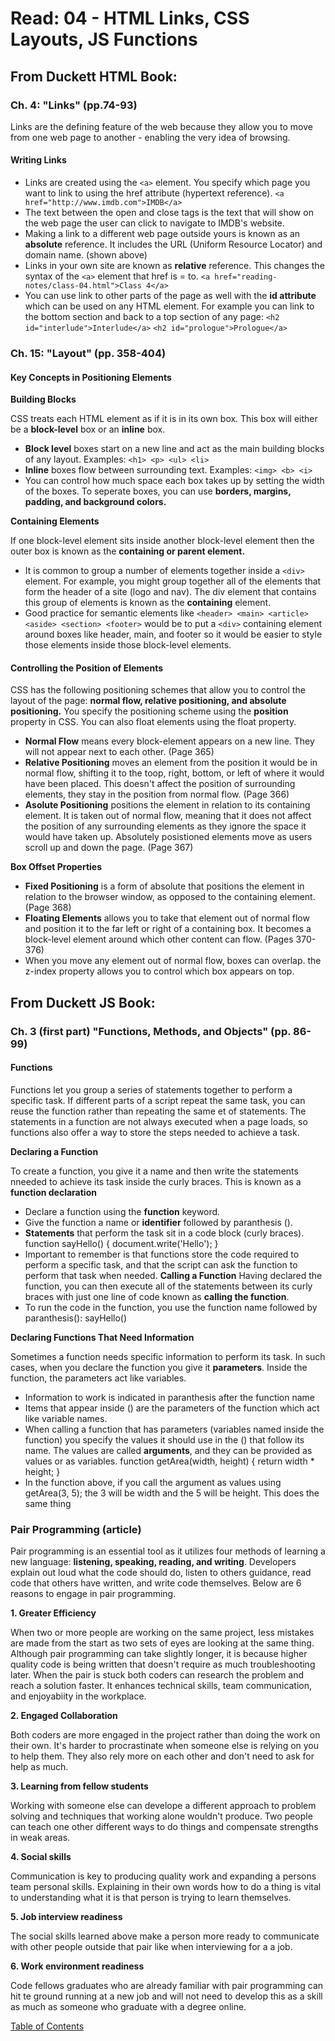 # Read: 04 - HTML Links, CSS Layouts, JS Functions

## From Duckett HTML Book:

### Ch. 4: "Links" (pp.74-93)

Links are the defining feature of the web because they allow you to move from one web page to another - enabling the very idea of browsing.

#### Writing Links

- Links are created using the ```<a>``` element. You specify which page you want to link to using the href attribute (hypertext reference). 
```<a href="http://www.imdb.com">IMDB</a>```
- The text between the open and close tags is the text that will show on the web page the user can click to navigate to IMDB's website.
- Making a link to a different web page outside yours is known as an **absolute** reference. It includes the URL (Uniform Resource Locator) and domain name. (shown above)
- Links in your own site are known as **relative** reference. This changes the syntax of the ```<a>``` element that href is = to. 
```<a href="reading-notes/class-04.html">Class 4</a>```
- You can use link to other parts of the page as well with the **id attribute** which can be used on any HTML element. For example you can link to the bottom section and back to a top section of any page:
```<h2 id="interlude">Interlude</a>```
```<h2 id="prologue">Prologue</a>```

### Ch. 15: "Layout" (pp. 358-404)

#### Key Concepts in Positioning Elements

**Building Blocks**

CSS treats each HTML element as if it is in its own box. This box will either be a **block-level** box or an **inline** box.
- **Block level** boxes start on a new line and act as the main building blocks of any layout. Examples: ```<h1> <p> <ul> <li>``` 
- **Inline** boxes flow between surrounding text. Examples: ```<img> <b> <i>```
- You can control how much space each box takes up by setting the width of the boxes. To seperate boxes, you can use **borders, margins, padding, and background colors.**

**Containing Elements**

If one block-level element sits inside another block-level element then the outer box is known as the **containing or parent element.**
- It is common to group a number of elements together inside a ```<div>``` element. For example, you might group together all of the elements that form the header of a site (logo and nav). The div element that contains this group of elements is known as the **containing** element. 
- Good practice for semantic elements like ```<header> <main> <article> <aside> <section> <footer>``` would be to put a ```<div>``` containing element around boxes like header, main, and footer so it would be easier to style those elements inside those block-level elements. 

#### Controlling the Position of Elements

CSS has the following positioning schemes that allow you to control the layout of the page: **normal flow, relative positioning, and absolute positioning.**
You specify the positioning scheme using the **position** property in CSS. You can also float elements using the float property. 

- **Normal Flow** means every block-element appears on a new line. They will not appear next to each other. (Page 365)
- **Relative Positioning** moves an element from the position it would be in normal flow, shifting it to the toop, right, bottom, or left of where it would have been placed. This doesn't affect the position of surrounding elements, they stay in the position from normal flow. (Page 366)
- **Asolute Positioning** positions the element in relation to its containing element. It is taken out of normal flow, meaning that it does not affect the position of any surrounding elements as they ignore the space it would have taken up. Absolutely posistioned elements move as users scroll up and down the page. (Page 367)

**Box Offset Properties**

- **Fixed Positioning** is a form of absolute that positions the element in relation to the browser window, as opposed to the containing element. (Page 368)
- **Floating Elements** allows you to take that element out of normal flow and position it to the far left or right of a containing box. It becomes a block-level element around which other content can flow. (Pages 370-376)
- When you move any element out of normal flow, boxes can overlap. the z-index property allows you to control which box appears on top. 

## From Duckett JS Book:

### Ch. 3 (first part) "Functions, Methods, and Objects" (pp. 86-99)

#### Functions

Functions let you group a series of statements together to perform a specific task. If different parts of a script repeat the same task, you can reuse the function rather than repeating the same et of statements. The statements in a function are not always executed when a page loads, so functions also offer a way to store the steps needed to achieve a task.

**Declaring a Function**

To create a function, you give it a name and then write the statements nneeded to achieve its task inside the curly braces. This is known as a **function declaration**
- Declare a function using the **function** keyword. 
- Give the function a name or **identifier** followed by paranthesis (). 
- **Statements** that perform the task sit in a code block (curly braces).
function sayHello() {
  document.write('Hello');
}
- Important to remember is that functions store the code required to perform a specific task, and that the script can ask the function to perform that task when needed. 
**Calling a Function**
Having declared the function, you can then execute all of the statements between its curly braces with just one line of code known as **calling the function**.
- To run the code in the function, you use the function name followed by paranthesis(): sayHello()

**Declaring Functions That Need Information**

Sometimes a function needs specific information to perform its task. In such cases, when you declare the function you give it **parameters**. Inside the function, the parameters act like variables. 
- Information to work is indicated in paranthesis after the function name
- Items that appear inside () are the parameters of the function which act like variable names. 
- When calling a function that has parameters (variables named inside the function) you specify the values it should use in the () that follow its name. The values are called **arguments**, and they can be provided as values or as variables. 
function getArea(width, height) {
  return width * height;
}
- In the function above, if you call the argument as values using getArea(3, 5); the 3 will be width and the 5 will be height. This does the same thing 

### Pair Programming (article)

Pair programming is an essential tool as it utilizes four methods of learning a new language: **listening, speaking, reading, and writing**.
Developers explain out loud what the code should do, listen to others guidance, read code that others have written, and write code themselves. Below are 6 reasons to engage in pair programming.

**1. Greater Efficiency**

When two or more people are working on the same project, less mistakes are made from the start as two sets of eyes are looking at the same thing. Although pair programming can take slightly longer, it is because higher quality code is being written that doesn't require as much troubleshooting later. When the pair is stuck both coders can research the problem and reach a solution faster. It enhances technical skills, team communication, and enjoyabiity in the workplace.

**2. Engaged Collaboration**

Both coders are more engaged in the project rather than doing the work on their own. It's harder to procrastinate when someone else is relying on you to help them. They also rely more on each other and don't need to ask for help as much.

**3. Learning from fellow students**

Working with someone else can develope a different approach to problem solving and techniques that working alone wouldn't produce. Two people can teach one other different ways to do things and compensate strengths in weak areas.

**4. Social skills**

Communication is key to producing quality work and expanding a persons team personal skills. Explaining in their own words how to do a thing is vital to understanding what it is that person is trying to learn themselves.

**5. Job interview readiness**

The social skills learned above make a person more ready to communicate with other people outside that pair like when interviewing for a a job.

**6. Work environment readiness**

Code fellows graduates who are already familiar with pair programming can hit te ground running at a new job and will not need to develop this as a skill as much as someone who graduate with a degree online.

[Table of Contents](../index.md)